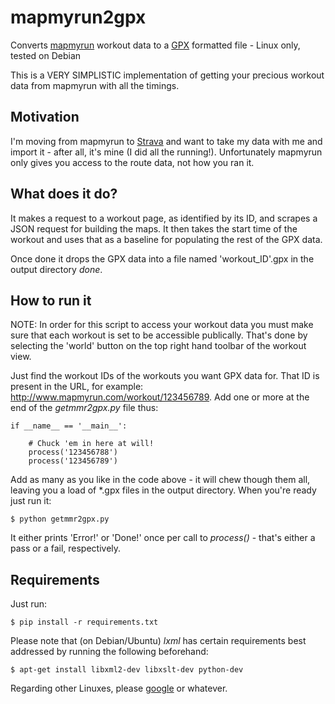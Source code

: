 mapmyrun2gpx
============

Converts [mapmyrun](http://www.mapmyrun.com) workout data to a 
[GPX](http://www.topografix.com/gpx.asp) formatted file - Linux only, tested 
on Debian

This is a VERY SIMPLISTIC implementation of getting your precious workout data
from mapmyrun with all the timings.

Motivation
----------

I'm moving from mapmyrun to [Strava](http://www.strava.com/) and want to take 
my data with me and import it - after all, it's mine (I did all the running!). 
Unfortunately mapmyrun only gives you access to the route data, not how you ran 
it.

What does it do?
----------------

It makes a request to a workout page, as identified by its ID, and scrapes a 
JSON request for building the maps. It then takes the start time of the 
workout and uses that as a baseline for populating the rest of the GPX data.

Once done it drops the GPX data into a file named 'workout_ID'.gpx in the 
output directory _done_.

How to run it
-------------

NOTE: In order for this script to access your workout data you must make sure 
that each workout is set to be accessible publically. That's done by selecting 
the 'world' button on the top right hand toolbar of the workout view.

Just find the workout IDs of the workouts you want GPX data for. That ID is 
present in the URL, for example: http://www.mapmyrun.com/workout/123456789.
Add one or more at the end of the _getmmr2gpx.py_ file thus: 

    if __name__ == '__main__':

        # Chuck 'em in here at will!
        process('123456788')
        process('123456789')

Add as many as you like in the code above - it will chew though them all, 
leaving you a load of *.gpx files in the output directory. When you're ready
just run it:

    $ python getmmr2gpx.py

It either prints 'Error!' or 'Done!' once per call to _process()_ - that's
either a pass or a fail, respectively.

Requirements
------------

Just run:

    $ pip install -r requirements.txt

Please note that (on Debian/Ubuntu) _lxml_ has certain requirements best 
addressed by running the following beforehand:

    $ apt-get install libxml2-dev libxslt-dev python-dev

Regarding other Linuxes, please [google](http://www.google.com) or whatever.
